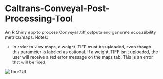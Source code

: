 # Caltrans-Conveyal-Post-Processing-Tool
An R Shiny app to process Conveyal .tiff outputs and generate accessibility metrics/maps.
Notes:
- In order to view maps, a weight .TIFF must be uploaded, even though this parameter is labeled as optional. If a weight .TIFF isn't uploaded, the user will receive a red error message on the maps tab. This is an error that will be fixed.

![ToolGUI](https://user-images.githubusercontent.com/56372705/192584334-4eb7fcfc-7cf3-434a-bde3-65313b35ee5d.PNG)
